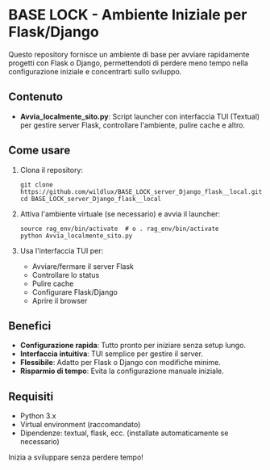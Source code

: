 # BASE LOCK - Ambiente Iniziale per Flask/Django

Questo repository fornisce un ambiente di base per avviare rapidamente progetti con Flask o Django, permettendoti di perdere meno tempo nella configurazione iniziale e concentrarti sullo sviluppo.

## Contenuto

- **Avvia_localmente_sito.py**: Script launcher con interfaccia TUI (Textual) per gestire server Flask, controllare l'ambiente, pulire cache e altro.

## Come usare

1. Clona il repository:
   ```
   git clone https://github.com/wildlux/BASE_LOCK_server_Django_flask__local.git
   cd BASE_LOCK_server_Django_flask__local
   ```

2. Attiva l'ambiente virtuale (se necessario) e avvia il launcher:
   ```
   source rag_env/bin/activate  # o . rag_env/bin/activate
   python Avvia_localmente_sito.py
   ```

3. Usa l'interfaccia TUI per:
   - Avviare/fermare il server Flask
   - Controllare lo status
   - Pulire cache
   - Configurare Flask/Django
   - Aprire il browser

## Benefici

- **Configurazione rapida**: Tutto pronto per iniziare senza setup lungo.
- **Interfaccia intuitiva**: TUI semplice per gestire il server.
- **Flessibile**: Adatto per Flask o Django con modifiche minime.
- **Risparmio di tempo**: Evita la configurazione manuale iniziale.

## Requisiti

- Python 3.x
- Virtual environment (raccomandato)
- Dipendenze: textual, flask, ecc. (installate automaticamente se necessario)

Inizia a sviluppare senza perdere tempo!